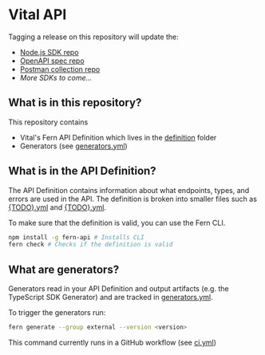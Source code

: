 # Vital API

Tagging a release on this repository will update the:

- [Node.js SDK repo](https://github.com/fern-vital/vital-node)
- [OpenAPI spec repo](https://github.com/fern-vital/vital-openapi)
- [Postman collection repo](https://github.com/fern-vital/vital-postman)
- _More SDKs to come..._

## What is in this repository?

This repository contains

- Vital's Fern API Definition which lives in the [definition](./fern/api/definition/) folder
- Generators (see [generators.yml](./fern/api/generators.yml))

## What is in the API Definition?

The API Definition contains information about what endpoints, types, and errors are used in the API. The definition is broken into smaller files such as [{TODO}.yml](fern/api/definition/{TODO}.yml) and [{TODO}.yml](fern/api/definition/{TODO}.yml).

To make sure that the definition is valid, you can use the Fern CLI.

```bash
npm install -g fern-api # Installs CLI
fern check # Checks if the definition is valid
```

## What are generators?

Generators read in your API Definition and output artifacts (e.g. the TypeScript SDK Generator) and are tracked in [generators.yml](./fern/api/generators.yml).

To trigger the generators run:

```bash
fern generate --group external --version <version>
```

This command currently runs in a GitHub workflow (see [ci.yml](.github/workflows/ci.yml#L32))
